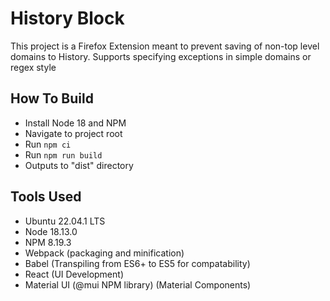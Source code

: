 # History Block

This project is a Firefox Extension meant to prevent saving of non-top level domains to History. Supports specifying exceptions in simple domains or regex style

## How To Build

- Install Node 18 and NPM
- Navigate to project root
- Run `npm ci`
- Run `npm run build`
- Outputs to "dist" directory

## Tools Used

- Ubuntu 22.04.1 LTS
- Node 18.13.0
- NPM 8.19.3
- Webpack (packaging and minification)
- Babel (Transpiling from ES6+ to ES5 for compatability)
- React (UI Development)
- Material UI (@mui NPM library) (Material Components)
